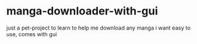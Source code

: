 # manga-downloader-with-gui

just a pet-project to learn
to help me download any manga i want
easy to use, comes with gui

